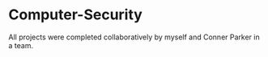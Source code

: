 # Computer-Security
All projects were completed collaboratively by myself and Conner Parker in a team.
